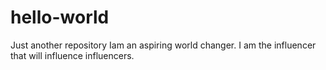 # hello-world
Just another repository
Iam an aspiring world changer.
I am the influencer that will influence influencers.
